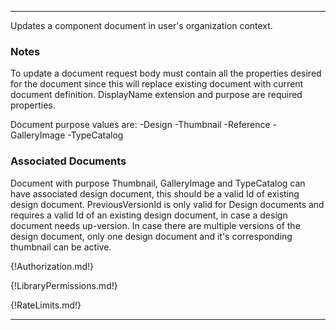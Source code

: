 ---

Updates a component document in user's organization context.

### Notes

To update a document request body must contain all the properties desired for the document since this will replace existing document with current document definition. DisplayName extension and purpose are required properties.

Document purpose values are:
-Design
-Thumbnail 
-Reference
-GalleryImage
-TypeCatalog

### Associated Documents
Document with purpose Thumbnail, GalleryImage and TypeCatalog can have associated design document, this should be a valid Id of existing design document. PreviousVersionId is only valid for Design documents and requires a valid Id of an existing design document, in case a design document needs up-version. In case there are multiple versions of the design document, only one design document and it's corresponding thumbnail can be active.

{!Authorization.md!}

{!LibraryPermissions.md!}

{!RateLimits.md!}

---